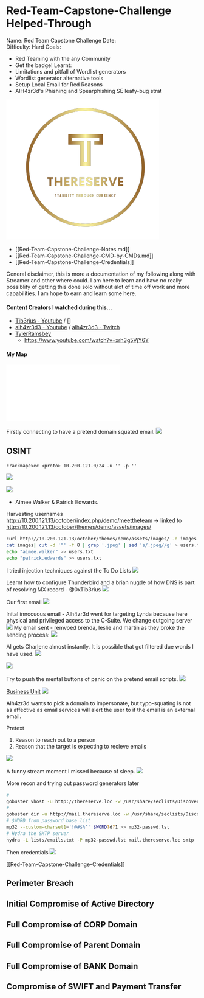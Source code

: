 # Red-Team-Capstone-Challenge Helped-Through

Name: Red Team Capstone Challenge 
Date:  
Difficulty:  Hard
Goals:  
- Red Teaming with the any Community 
- Get the badge!
Learnt:
- Limitations and pitfall of Wordlist generators 
- Wordlist generator alternative tools
- Setup Local Email for Red Reasons
- AlH4zr3d's  Phishing and Spearphishing SE leafy-bug strat 



![](october.png)

- [[Red-Team-Capstone-Challenge-Notes.md]]
- [[Red-Team-Capstone-Challenge-CMD-by-CMDs.md]]
- [[Red-Team-Capstone-Challenge-Credentials]]

General disclaimer, this is more a documentation of my following along with Streamer and other where could. I am here to learn and have no really possiblity of getting this done solo without alot of time off work and more capabilities. I am hope to earn and learn some here. 

#### Content Creators I watched during this...

- [Tib3rius - Youtube](https://www.youtube.com/@Tib3rius) / []
- [alh4zr3d3 - Youtube](https://www.youtube.com/@alh4zr3d3) / [alh4zr3d3 - Twitch](https://www.twitch.tv/videos/1817405607)
- [TylerRamsbey](https://www.youtube.com/@TylerRamsbey)
	- https://www.youtube.com/watch?v=xrh3g5VjY6Y


#### My Map

![](Red-Team-Capstone-Challenge-map.excalidraw.md)

Firstly connecting to have a pretend domain squated email.
![](cooltext.png)


## OSINT  

```
crackmapexec <proto> 10.200.121.0/24 -u '' -p ''
```

![](cme-init.png)

![](webroot.png)
- Aimee Walker & Patrick Edwards.

Harvesting usernames http://10.200.121.13/october/index.php/demo/meettheteam -> linked to http://10.200.121.13/october/themes/demo/assets/images/ 
```bash
curl http://10.200.121.13/october/themes/demo/assets/images/ -o images
cat images| cut -d '"' -f 8 | grep '.jpeg' | sed 's/.jpeg//g' > users.txt
echo "aimee.walker" >> users.txt
echo "patrick.edwards" >> users.txt
```

I tried injection techniques against the To Do Lists
![](sendacvtothereserve.png)

Learnt how to configure Thunderbird and a brian nugde  of how DNS is part of resolving MX record - @0xTib3rius 
![](thunderbirdconfig.png)

Our first email
![](ourfirstemail.png)

Inital innocuous email - Alh4zr3d went for targeting Lynda because here physical and privileged access to the C-Suite. We change outgoing server
![](changedoutgoingserver.png)
My email sent - remvoed brenda, leslie and martin as they broke the sending process:
![](innocuous-email-one.png)

Al gets Charlene almost instantly. It is possible that got filtered due words I have used.
![](iaminneedofagoodbank.png)

![](charleneresponds.png)

Try to push the mental buttons of panic on the pretend email scripts.
![](tryingthepanicbuttons.png)

[Business Unit](https://en.wikipedia.org/wiki/Strategic_business_unit)
![](businessunit.png)

Alh4zr3d wants to pick a domain to impersonate, but typo-squating is not as affective as email services  will alert the user to if the email is an external email.

Pretext
1. Reason to reach out to a person
2. Reason that the target is expecting to recieve emails

![](bopscrkused.png)

A funny stream moment I missed because of sleep.
![](wouldhavebeenfunlive.png)

More recon and trying out password generators later
```bash
# 
gobuster vhost -u http://thereserve.loc -w /usr/share/seclists/Discovery/DNS/subdomains-top1million-110000.txt --append-domain -o vhosts.gb
#
gobuster dir -u http://mail.thereserve.loc -w /usr/share/seclists/Discovery/Web-Content/raft-small-words.txt  mail-dirs-raftsmallwords.gb
# $WORD from password_base_list
mp32 --custom-charset1='!@#$%^' $WORD?d?1 >> mp32-passwd.lst
# Hydra the SMTP server
hydra -L lists/emails.txt -P mp32-passwd.lst mail.thereserve.loc smtp
```

Then credentials 
![](hydrathepasswords1.png)

[[Red-Team-Capstone-Challenge-Credentials]]




## Perimeter Breach
## Initial Compromise of Active Directory
## Full Compromise of CORP Domain
## Full Compromise of Parent Domain
## Full Compromise of BANK Domain
## Compromise of SWIFT and Payment Transfer
